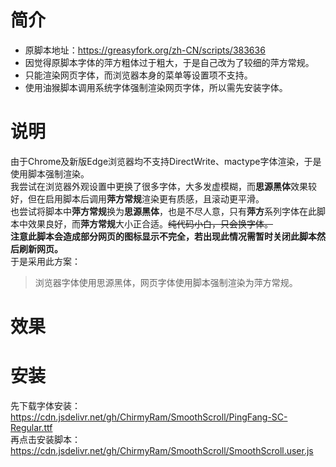 # 简介
* 原脚本地址：https://greasyfork.org/zh-CN/scripts/383636
* 因觉得原脚本字体的萍方粗体过于粗大，于是自己改为了较细的萍方常规。<br/>
* 只能渲染网页字体，而浏览器本身的菜单等设置项不支持。<br/>
* 使用油猴脚本调用系统字体强制渲染网页字体，所以需先安装字体。<br/>
# 说明
由于Chrome及新版Edge浏览器均不支持DirectWrite、mactype字体渲染，于是使用脚本强制渲染。<br/>
我尝试在浏览器外观设置中更换了很多字体，大多发虚模糊，而**思源黑体**效果较好，但在启用脚本后调用**萍方常规**渲染更有质感，且滚动更平滑。<br/>
也尝试将脚本中**萍方常规**换为**思源黑体**，也是不尽人意，只有**萍方**系列字体在此脚本中效果良好，而**萍方常规**大小正合适。~~纯代码小白，只会换字体。~~<br/>
**注意此脚本会造成部分网页的图标显示不完全，若出现此情况需暂时关闭此脚本然后刷新网页。**<br/>
于是采用此方案：
> 浏览器字体使用思源黑体，网页字体使用脚本强制渲染为萍方常规。
# 效果


# 安装
先下载字体安装：https://cdn.jsdelivr.net/gh/ChirmyRam/SmoothScroll/PingFang-SC-Regular.ttf<br/>
再点击安装脚本：https://cdn.jsdelivr.net/gh/ChirmyRam/SmoothScroll/SmoothScroll.user.js
